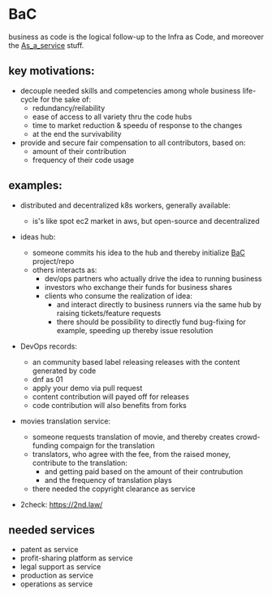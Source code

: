 # BaC

business as code is the logical follow-up to the Infra as Code, and moreover the [As_a_service](https://en.wikipedia.org/wiki/As_a_service) stuff.

## key motivations:

- decouple needed skills and competencies among whole business life-cycle for the sake of:
  - redundancy/reilability
  - ease of access to all variety thru the code hubs
  - time to market reduction & speedu of response to the changes 
  - at the end the survivability 
- provide and secure fair compensation to all contributors, based on:
  - amount of their contribution
  - frequency of their code usage

## examples:

- distributed and decentralized k8s workers, generally available:
  - is's like spot ec2 market in aws, but open-source and decentralized
  
- ideas hub:
  - someone commits his idea to the hub and thereby initialize [BaC](#BaC) project/repo
  - others interacts as:
    - dev/ops partners who actually drive the idea to running business
    - investors who exchange their funds for business shares
    - clients who consume the realization of idea:
      - and interact directly to business runners via the same hub by raising tickets/feature requests
      - there should be possibility to directly fund bug-fixing for example, speeding up thereby issue resolution
      
- DevOps records: 
  - an community based label releasing releases with the content generated by code
  - dnf as 01
  - apply your demo via pull request
  - content contribution will payed off for releases
  - code contribution will also benefits from forks


- movies translation service:
  - someone requests translation of movie, and thereby creates crowd-funding compaign for the translation  
  - translators, who agree with the fee, from the raised money, contribute to the translation:
    - and getting paid based on the amount of their contrubution
    - and the frequency of translation plays
  - there needed the copyright clearance as service
  
- 2check: https://2nd.law/
  
## needed services

- patent as service
- profit-sharing platform as service
- legal support as service
- production as service
- operations as service


